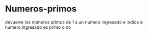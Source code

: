 # Numeros-primos
devuelve los números primos de 1 a un numero ingresado e indica si numero ingresado es primo o no
